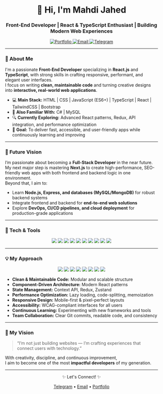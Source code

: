 <h1 align="center">👋 Hi, I'm Mahdi Jahed</h1>
<h3 align="center">Front-End Developer | React & TypeScript Enthusiast | Building Modern Web Experiences</h3>

<p align="center">
  <a href="https://personal-portfolio-mocha-eta-77.vercel.app/">
    <img src="https://img.shields.io/badge/Portfolio-Personal%20Website-blue?style=for-the-badge" alt="Portfolio"/>
  </a>
  <a href="mailto:mahdijahed56@gmail.com">
    <img src="https://img.shields.io/badge/Email-mahdijahed56@gmail.com-red?style=for-the-badge" alt="Email"/>
  </a>
  <a href="https://t.me/Eng_IT_FrontD">
    <img src="https://img.shields.io/badge/Telegram-Mahdi%20Jahed-1CA9E9?style=for-the-badge&logo=telegram" alt="Telegram"/>
  </a>
</p>

---

### 🚀 About Me
I'm a passionate **Front-End Developer** specializing in **React.js** and **TypeScript**, with strong skills in crafting responsive, performant, and elegant user interfaces.  
I focus on writing **clean, maintainable code** and turning creative designs into **interactive, real-world web applications**.

- 💻 **Main Stack:** HTML | CSS | JavaScript (ES6+) | TypeScript | React | TailwindCSS | Bootstrap  
- 🧠 **Also Familiar With:** C# | MySQL  
- 🔍 **Currently Exploring:** Advanced React patterns, Redux, API integration, and performance optimization  
- 🎯 **Goal:** To deliver fast, accessible, and user-friendly apps while continuously learning and improving

---

### 🌱 Future Vision
I’m passionate about becoming a **Full-Stack Developer** in the near future.  
My next major step is mastering **Next.js** to create high-performance, SEO-friendly web apps with both frontend and backend logic in one environment.  
Beyond that, I aim to:
- Learn **Node.js, Express, and databases (MySQL/MongoDB)** for robust backend systems  
- Integrate frontend and backend for **end-to-end web solutions**  
- Explore **DevOps, CI/CD pipelines, and cloud deployment** for production-grade applications  

---

### 🧰 Tech & Tools
<p align="center">
  <img src="https://img.shields.io/badge/HTML5-E34F26?style=for-the-badge&logo=html5&logoColor=white"/>
  <img src="https://img.shields.io/badge/CSS3-1572B6?style=for-the-badge&logo=css3&logoColor=white"/>
  <img src="https://img.shields.io/badge/JavaScript-F7DF1E?style=for-the-badge&logo=javascript&logoColor=black"/>
  <img src="https://img.shields.io/badge/TypeScript-007ACC?style=for-the-badge&logo=typescript&logoColor=white"/>
  <img src="https://img.shields.io/badge/React-20232A?style=for-the-badge&logo=react&logoColor=61DAFB"/>
  <img src="https://img.shields.io/badge/TailwindCSS-38B2AC?style=for-the-badge&logo=tailwind-css&logoColor=white"/>
  <img src="https://img.shields.io/badge/Bootstrap-563D7C?style=for-the-badge&logo=bootstrap&logoColor=white"/>
  <img src="https://img.shields.io/badge/Git-F05032?style=for-the-badge&logo=git&logoColor=white"/>
  <img src="https://img.shields.io/badge/MySQL-4479A1?style=for-the-badge&logo=mysql&logoColor=white"/>
  <img src="https://img.shields.io/badge/C Sharp-239120?style=for-the-badge&logo=c-sharp&logoColor=white"/>
</p>

---

### 💡 My Approach
<p align="center">
  <img src="https://img.shields.io/badge/1-Clean%20Code-blue?style=for-the-badge"/>
  <img src="https://img.shields.io/badge/2-Reusable%20Components-green?style=for-the-badge"/>
  <img src="https://img.shields.io/badge/3-State%20Management-yellow?style=for-the-badge"/>
  <img src="https://img.shields.io/badge/4-Performance%20Optimized-red?style=for-the-badge"/>
  <img src="https://img.shields.io/badge/5-Responsive%20Design-purple?style=for-the-badge"/>
  <img src="https://img.shields.io/badge/6-Testing%20Mindset-orange?style=for-the-badge"/>
  <img src="https://img.shields.io/badge/7-Continuous%20Learning-pink?style=for-the-badge"/>
  <img src="https://img.shields.io/badge/8-Attention%20to%20Detail-lightblue?style=for-the-badge"/>
</p>

- **Clean & Maintainable Code:** Modular and scalable structure  
- **Component-Driven Architecture:** Modern React patterns  
- **State Management:** Context API, Redux, Zustand  
- **Performance Optimization:** Lazy loading, code-splitting, memoization  
- **Responsive Design:** Mobile-first & pixel-perfect layouts  
- **Accessibility:** WCAG-compliant interfaces for all users  
- **Continuous Learning:** Experimenting with new frameworks and tools  
- **Team Collaboration:** Clear Git commits, readable code, and consistency  

---



### 🧭 My Vision
> “I’m not just building websites — I’m crafting experiences that connect users with technology.”

With creativity, discipline, and continuous improvement,  
I aim to become one of the most **impactful developers** of my generation.

---

<p align="center">✨ Let's Connect! ✨</p>
<p align="center">
  <a href="https://t.me/Eng_IT_FrontD">Telegram</a> • 
  <a href="mailto:mahdijahed56@gmail.com">Email</a> • 
  <a href="https://personal-portfolio-mocha-eta-77.vercel.app/">Portfolio</a>
</p>
